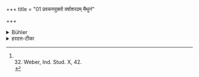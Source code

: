 +++
title = "01 प्रवचनयुक्तो वर्षाशरदम् मैथुनं"

+++

<details><summary>Bühler</summary>

1. Let him who teaches, avoid connubial intercourse during the rainy season and in autumn. [^1] 


[^1]:  32. Weber, Ind. Stud. X, 42.
</details>

<details><summary>हरदत्त-टीका</summary>

## सूत्रम्
प्रवचनयुक्तो वर्षाशरदं मैथुनं वर्जयेत् ॥ १॥  
### टिप्पनी
प्रवचनमध्यापनम् । तेन युक्तो वर्षासु शरदि च मैथुनं वर्जयेत् ऋतावपि ॥१॥
</details>
